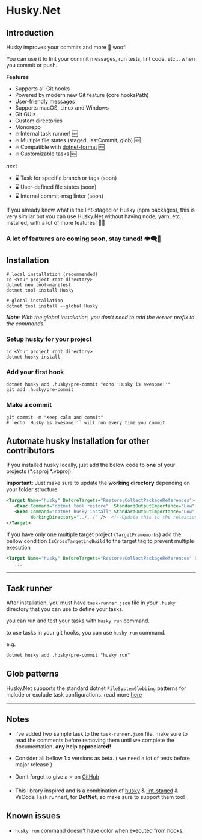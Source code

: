 # Husky.Net

## Introduction

Husky improves your commits and more 🐶 woof!

You can use it to lint your commit messages, run tests, lint code, etc... when you commit or push.

**Features**

-  Supports all Git hooks
-  Powered by modern new Git feature (core.hooksPath)
-  User-friendly messages
-  Supports macOS, Linux and Windows
-  Git GUIs
-  Custom directories
-  Monorepo
-  🔥 Internal task runner! 🆕
-  🔥 Multiple file states (staged, lastCommit, glob) 🆕
-  🔥 Compatible with [dotnet-format](https://github.com/dotnet/format) 🆕
-  🔥 Customizable tasks 🆕

_next_

-  ⌛ Task for specific branch or tags (soon)
-  ⌛ User-defined file states (soon)
-  ⌛ Internal commit-msg linter (soon)

If you already know what is the lint-staged or Husky (npm packages),
this is very similar but you can use Husky.Net without having node, yarn, etc.. installed, with a lot of more features! 🚀🚀

### A lot of features are coming soon, stay tuned! 👁️‍🗨️👀

## Installation

```shell
# local installation (recommended)
cd <Your project root directory>
dotnet new tool-manifest
dotnet tool install Husky

# global installation
dotnet tool install --global Husky

```
_**Note**: With the global installation, you don't need to add the `dotnet` prefix to the commands._

### Setup husky for your project

```shell
cd <Your project root directory>
dotnet husky install
```

### Add your first hook

```shell
dotnet husky add .husky/pre-commit "echo 'Husky is awesome!'"
git add .husky/pre-commit
```

### Make a commit

```shell
git commit -m "Keep calm and commit"
# `echo 'Husky is awesome!'` will run every time you commit
```

## Automate husky installation for other contributors

If you installed husky locally, just add the below code to **one** of your projects (*.csproj *.vbproj).

**Important:** Just make sure to update the **working directory** depending on your folder structure.

```xml
<Target Name="husky" BeforeTargets="Restore;CollectPackageReferences">
   <Exec Command="dotnet tool restore"  StandardOutputImportance="Low" StandardErrorImportance="High"/>
   <Exec Command="dotnet husky install" StandardOutputImportance="Low" StandardErrorImportance="High" 
         WorkingDirectory="../../" />  <!--Update this to the releative path to your project root dir --> 
</Target>
```


If you have only one multiple target project (`TargetFrameworks`) add the bellow condition `IsCrossTargetingBuild` to the target tag to prevent multiple execution
```xml
<Target Name="husky" BeforeTargets="Restore;CollectPackageReferences" Condition="'$(IsCrossTargetingBuild)' == 'true'"> 
   ...
```
---

## Task runner

After installation, you must have `task-runner.json` file in your `.husky` directory that you can use to define your tasks.

you can run and test your tasks with `husky run` command.

to use tasks in your git hooks, you can use `husky run` command.

e.g.

```shell
dotnet husky add .husky/pre-commit "husky run"
```

## Glob patterns

Husky.Net supports the standard dotnet `FileSystemGlobbing` patterns for include or exclude task configurations. read more [here](https://docs.microsoft.com/en-us/dotnet/core/extensions/file-globbing#pattern-formats)

---


## Notes

- I've added two sample task to the `task-runner.json` file,
make sure to read the comments before removing them until we complete the documentation. **any help appreciated!**

- Consider all bellow 1.x versions as beta. ( we need a lot of tests before major release )

- Don't forget to give a ⭐ on [GitHub](https://github.com/alirezanet/husky.net)

- This library inspired and is a combination of [husky](https://github.com/typicode/husky) & [lint-staged](https://github.com/okonet/lint-staged) & VsCode Task runner!, for **DotNet**, so make sure to support them too!

## Known issues
- `husky run` command doesn't have color when executed from hooks.
